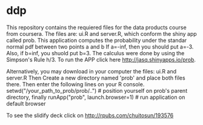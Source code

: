 # ddp

This repository contains the requiered files for the data products course from coursera.
The files are: ui.R and server.R, which conform the shiny app  called prob.
This application computes the probability under the standar normal pdf between two points a and b
If a=-inf, then  you should put a=-3. Also, if b=inf, you shuold put b=3. The calculus were done by using the
Simpson's Rule h/3.
To run the APP click here http://jasq.shinyapps.io/prob.

Alternatively, you  may  download in your computer  the files: ui.R and server.R
Then Create a new directory named 'prob' and place both files there. Then enter the following lines on your R console.
setwd("/your_path_to_prob/prob/..") # position yourself on prob's parent directory, finally
runApp("prob", launch.browser=1) # run application on default browser

To see the slidify deck click on http://rpubs.com/chuitosun/193576
